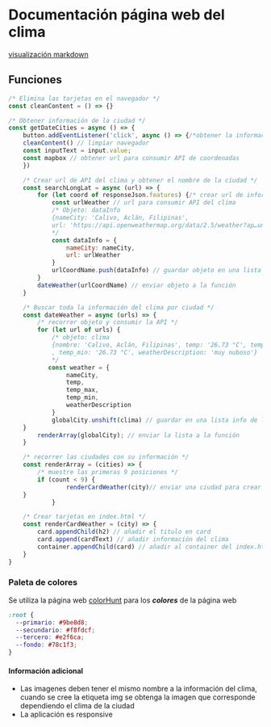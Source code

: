 # Documentación página web del clima

[visualización markdown](http://localhost:8090/ "extensión vscode instant Markdown" )

## Funciones
```js
/* Elimina las tarjetas en el navegador */
const cleanContent = () => {}

/* Obtener información de la ciudad */
const getDateCities = async () => {
    button.addEventListener('click', async () => {/*obtener la información de coordeanas y valor del input*/
    cleanContent() // limpiar navegador
    const inputText = input.value;
    const mapbox // obtener url para consumir API de coordenadas
    })

    /* Crear url de API del clima y obtener el nombre de la ciudad */
    const searchLongLat = async (url) => {
        for (let coord of responseJson.features) {/* crear url de información del clima */
            const urlWeather // url para consumir API del clima
            /* Objeto: dataInfo
            {nameCity: 'Calivo, Aclán, Filipinas', 
            url: 'https://api.openweathermap.org/data/2.5/weather?ap…units=metric&lang=es&lat=11.708&lon=122.36'}
            */
            const dataInfo = {
                nameCity: nameCity,
                url: urlWeather
            }
            urlCoordName.push(dataInfo) // guardar objeto en una lista
        }
        dateWeather(urlCoordName) // enviar objeto a la función
    }

    /* Buscar toda la información del clima por ciudad */
    const dateWeather = async (urls) => {
        /* recorrer objeto y consumir la API */
        for (let url of urls) {
            /* objeto: clima
            {nombre: 'Calivo, Aclán, Filipinas', temp: '26.73 °C', temp_max: '26.73 °C'
            , temp_min: '26.73 °C', weatherDescription: 'muy nuboso'}
            */
           const weather = {
                nameCity,
                temp,
                temp_max,
                temp_min,
                weatherDescription
            }
            globalCity.unshift(clima) // guardar en una lista info de la ciudad
    }
        renderArray(globalCity); // enviar la lista a la función
    }

    /* recorrer las ciudades con su información */
    const renderArray = (cities) => {
        /* muestre las primeras 9 posiciones */
        if (count < 9) {
                renderCardWeather(city)// enviar una ciudad para crear las tarjetas
    }
            }

    /* Crear tarjetas en index.html */
    const renderCardWeather = (city) => {
        card.appendChild(h2) // añadir el titulo en card
        card.append(cardText) // añadir información del clima
        container.appendChild(card) // añadir al container del index.html
    }
}
```
### Paleta de colores

Se utiliza la página web [colorHunt](https://colorhunt.co/) para los ***colores*** de la página web

```css
:root {
  --primario: #9be8d8;
  --secundario: #f8fdcf;
  --tercero: #e2f6ca;
  --fondo: #78c1f3;
}
```

#### Información adicional

- Las imagenes deben tener el mismo nombre a la información del clima, cuando se cree la etiqueta img se obtenga la imagen que corresponde dependiendo el clima de la ciudad
- La aplicación es responsive

